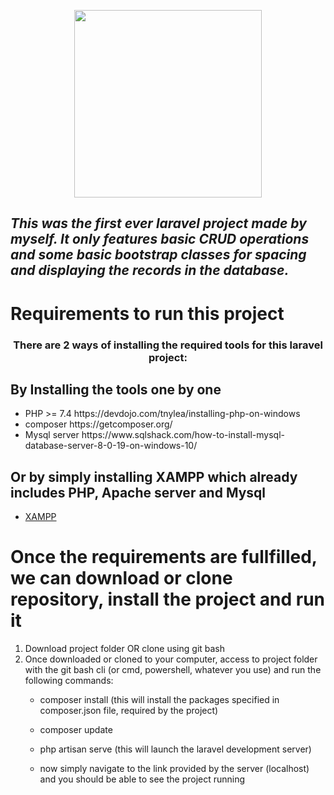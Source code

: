 <p align="center"><a href="https://laravel.com" target="_blank"><img src="https://raw.githubusercontent.com/laravel/art/master/logo-lockup/5%20SVG/2%20CMYK/1%20Full%20Color/laravel-logolockup-cmyk-red.svg" width="300"></a></p>

<h2><em> This was the first ever laravel project made by myself. It only features basic CRUD operations and some basic bootstrap classes for spacing and displaying the records in the database. </em></h2>

<h1>Requirements to run this project</h1>
<h3 align="center"> There are 2 ways of installing the required tools for this laravel project: </h3>
<h2> By Installing the tools one by one </h2>
<ul>
   <li>PHP >= 7.4 https://devdojo.com/tnylea/installing-php-on-windows </li>
   <li>composer https://getcomposer.org/ </li>
   <li>Mysql server https://www.sqlshack.com/how-to-install-mysql-database-server-8-0-19-on-windows-10/ </li>
</ul>
<h2> Or by simply installing XAMPP which already includes PHP, Apache server and Mysql</h2>
<ul>
   <li><a href="https://www.apachefriends.org/index.html">XAMPP</a></li>
</ul>
<h1>Once the requirements are fullfilled, we can download or clone repository, install the project and run it</h1>
<ol>
   <li> Download project folder OR clone using git bash </li>
   <li> Once downloaded or cloned to your computer, access to project folder with the git bash cli (or cmd, powershell, whatever you use) and run the following commands: 
      <ul>
         <li><p> composer install  (this will install the packages specified in composer.json file, required by the project) </p></li>
         <li><p> composer update </p></li>
         <li><p> php artisan serve (this will launch the laravel development server)</li>
         <li><p> now simply navigate to the link provided by the server (localhost) and you should be able to see the project running </p></li>
      </ul>
   </li>
</ol>

